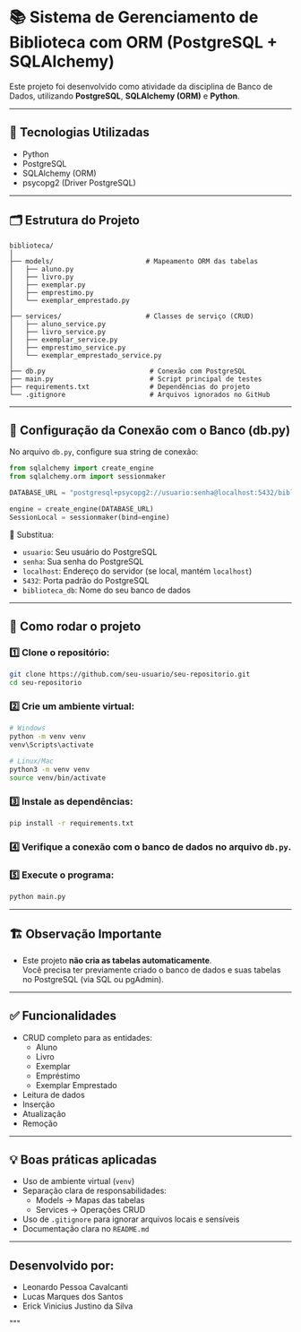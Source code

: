 
# 📚 Sistema de Gerenciamento de Biblioteca com ORM (PostgreSQL + SQLAlchemy)

Este projeto foi desenvolvido como atividade da disciplina de Banco de Dados, utilizando **PostgreSQL**, **SQLAlchemy (ORM)** e **Python**.

---

## 🚀 Tecnologias Utilizadas
- Python
- PostgreSQL
- SQLAlchemy (ORM)
- psycopg2 (Driver PostgreSQL)

---

## 🗂️ Estrutura do Projeto

```
biblioteca/
│
├── models/                       # Mapeamento ORM das tabelas
│   ├── aluno.py
│   ├── livro.py
│   ├── exemplar.py
│   ├── emprestimo.py
│   └── exemplar_emprestado.py
│
├── services/                     # Classes de serviço (CRUD)
│   ├── aluno_service.py
│   ├── livro_service.py
│   ├── exemplar_service.py
│   ├── emprestimo_service.py
│   └── exemplar_emprestado_service.py
│
├── db.py                          # Conexão com PostgreSQL
├── main.py                        # Script principal de testes
├── requirements.txt               # Dependências do projeto
└── .gitignore                     # Arquivos ignorados no GitHub
```

---

## 🔗 Configuração da Conexão com o Banco (db.py)

No arquivo `db.py`, configure sua string de conexão:

```python
from sqlalchemy import create_engine
from sqlalchemy.orm import sessionmaker

DATABASE_URL = "postgresql+psycopg2://usuario:senha@localhost:5432/biblioteca_db"

engine = create_engine(DATABASE_URL)
SessionLocal = sessionmaker(bind=engine)
```

🔑 Substitua:
- `usuario`: Seu usuário do PostgreSQL
- `senha`: Sua senha do PostgreSQL
- `localhost`: Endereço do servidor (se local, mantém `localhost`)
- `5432`: Porta padrão do PostgreSQL
- `biblioteca_db`: Nome do seu banco de dados

---

## 🐍 Como rodar o projeto

### 1️⃣ Clone o repositório:
```bash
git clone https://github.com/seu-usuario/seu-repositorio.git
cd seu-repositorio
```

### 2️⃣ Crie um ambiente virtual:
```bash
# Windows
python -m venv venv
venv\Scripts\activate

# Linux/Mac
python3 -m venv venv
source venv/bin/activate
```

### 3️⃣ Instale as dependências:
```bash
pip install -r requirements.txt
```

### 4️⃣ Verifique a conexão com o banco de dados no arquivo `db.py`.

### 5️⃣ Execute o programa:
```bash
python main.py
```

---

## 🏗️ Observação Importante
- Este projeto **não cria as tabelas automaticamente**.  
Você precisa ter previamente criado o banco de dados e suas tabelas no PostgreSQL (via SQL ou pgAdmin).

---

## ✅ Funcionalidades
- CRUD completo para as entidades:
  - Aluno
  - Livro
  - Exemplar
  - Empréstimo
  - Exemplar Emprestado
- Leitura de dados
- Inserção
- Atualização
- Remoção

---

## 💡 Boas práticas aplicadas
- Uso de ambiente virtual (`venv`)
- Separação clara de responsabilidades:
  - Models → Mapas das tabelas
  - Services → Operações CRUD
- Uso de `.gitignore` para ignorar arquivos locais e sensíveis
- Documentação clara no `README.md`

---

## Desenvolvido por:
- Leonardo Pessoa Cavalcanti
- Lucas Marques dos Santos
- Erick Vinicius Justino da Silva

"""
